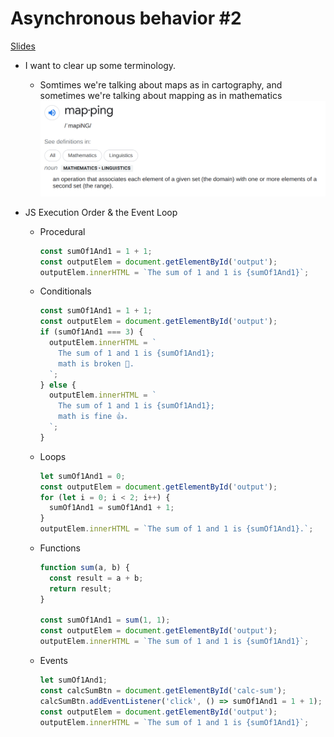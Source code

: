 # Asynchronous behavior #2

[Slides](https://docs.google.com/presentation/d/1OZ_MElM7K_bfANSIJUcIUW9fB4T-IxU5tSwFFPkpNsI/edit?usp=sharing)

* I want to clear up some terminology.
  * Somtimes we're talking about maps as in cartography, and sometimes we're talking about mapping as in mathematics
    ![Definition of "mapping" in math](images/mapping-def.png)

* JS Execution Order & the Event Loop
  * Procedural
    ```js
    const sumOf1And1 = 1 + 1;
    const outputElem = document.getElementById('output');
    outputElem.innerHTML = `The sum of 1 and 1 is {sumOf1And1}`;
    ```
  * Conditionals
    ```js
    const sumOf1And1 = 1 + 1;
    const outputElem = document.getElementById('output');
    if (sumOf1And1 === 3) {
      outputElem.innerHTML = `
        The sum of 1 and 1 is {sumOf1And1};
        math is broken 🥴.
      `;
    } else {
      outputElem.innerHTML = `
        The sum of 1 and 1 is {sumOf1And1};
        math is fine 👍.
      `;
    }
    ```
  * Loops
    ```js
    let sumOf1And1 = 0;
    const outputElem = document.getElementById('output');
    for (let i = 0; i < 2; i++) {
      sumOf1And1 = sumOf1And1 + 1;
    }
    outputElem.innerHTML = `The sum of 1 and 1 is {sumOf1And1}.`;
    ```
  * Functions
    ```js
    function sum(a, b) {
      const result = a + b;
      return result;
    }

    const sumOf1And1 = sum(1, 1);
    const outputElem = document.getElementById('output');
    outputElem.innerHTML = `The sum of 1 and 1 is {sumOf1And1}`;
    ```
  * Events
    ```js
    let sumOf1And1;
    const calcSumBtn = document.getElementById('calc-sum');
    calcSumBtn.addEventListener('click', () => sumOf1And1 = 1 + 1);
    const outputElem = document.getElementById('output');
    outputElem.innerHTML = `The sum of 1 and 1 is {sumOf1And1}`;
    ```